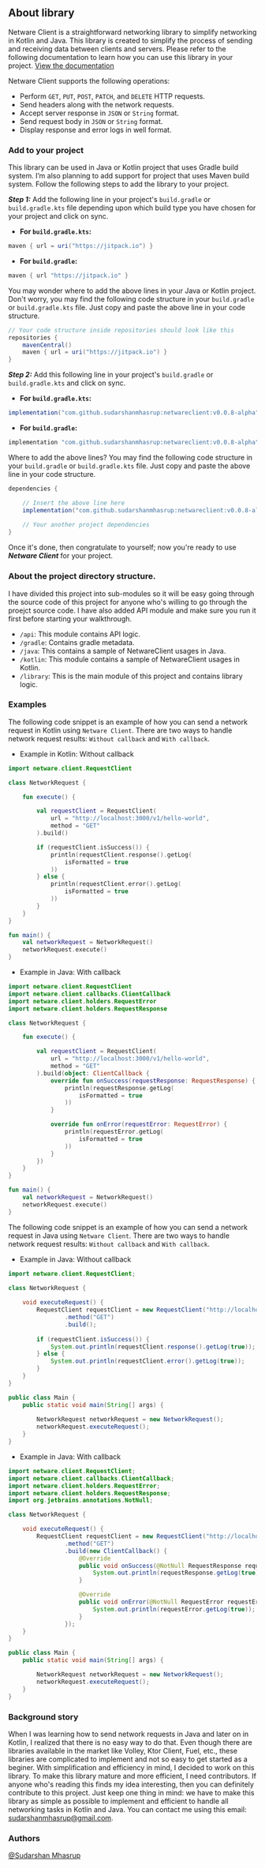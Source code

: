 ## About library
Netware Client is a straightforward networking library to simplify networking in Kotlin and Java. This library is created to simplify the process of sending and receiving data between clients and servers. Please refer to the following documentation to learn how you can use this library in your project. [View the documentation](https://netwareclient.vercel.app/)

Netware Client supports the following operations:
- Perform `GET`, `PUT`, `POST`, `PATCH`, and `DELETE` HTTP requests.
- Send headers along with the network requests.
- Accept server response in `JSON` or `String` format.
- Send request body in `JSON` or `String` format.
- Display response and error logs in well format.

### Add to your project

This library can be used in Java or Kotlin project that uses Gradle build system. I’m also planning to add support for project that uses Maven build system. Follow the following steps to add the library to your project.

***Step 1:*** Add the following line in your project's `build.gradle` or `build.gradle.kts` file depending upon which build type you have chosen for your project and click on sync.

- **For `build.gradle.kts`:**
```groovy
maven { url = uri("https://jitpack.io") }
```

- **For `build.gradle`:**
```groovy
maven { url "https://jitpack.io" }
```

You may wonder where to add the above lines in your Java or Kotlin project. Don't worry, you may find the following code structure in your `build.gradle` or `build.gradle.kts` file. Just copy and paste the above line in your code structure.

```groovy
// Your code structure inside repositories should look like this
repositories {
    mavenCentral()
    maven { url = uri("https://jitpack.io") }
}
```

***Step 2:*** Add this following line in your project's `build.gradle` or `build.gradle.kts` and click on sync.

- **For `build.gradle.kts`:**
```groovy
implementation("com.github.sudarshanmhasrup:netwareclient:v0.0.8-alpha")
```

- **For `build.gradle`:**
```groovy
implementation "com.github.sudarshanmhasrup:netwareclient:v0.0.8-alpha"
```

Where to add the above lines? You may find the following code structure in your `build.gradle` or `build.gradle.kts` file. Just copy and paste the above line in your code structure.
```groovy
dependencies {

    // Insert the above line here
    implementation("com.github.sudarshanmhasrup:netwareclient:v0.0.8-alpha")
    
    // Your another project dependencies
}
```

Once it's done, then congratulate to yourself; now you're ready to use ***Netware Client*** for your project.

### About the project directory structure.
I have divided this project into sub-modules so it will be easy  going through the source code of this project for anyone who's willing to go through the proejct source code. I have also added API module and make sure you run it first before starting your walkthrough.
- `/api`: This module contains API logic.
- `/gradle`: Contains gradle metadata.
- `/java`: This contains a sample of NetwareClient usages in Java.
- `/kotlin`: This module contains a sample of NetwareClient usages in Kotlin.
- `/library`: This is the main module of this project and contains library logic.


### Examples
The following code snippet is an example of how you can send a network request in Kotlin using `Netware Client`. 
There are two ways to handle network request results: `Without callback` and `With callback`.
- Example in Kotlin: Without callback
```kotlin
import netware.client.RequestClient

class NetworkRequest {

    fun execute() {

        val requestClient = RequestClient(
            url = "http://localhost:3000/v1/hello-world",
            method = "GET"
        ).build()

        if (requestClient.isSuccess()) {
            println(requestClient.response().getLog(
                isFormatted = true
            ))
        } else {
            println(requestClient.error().getLog(
                isFormatted = true
            ))
        }
    }
}

fun main() {
    val networkRequest = NetworkRequest()
    networkRequest.execute()
}
```
- Example in Java: With callback
```kotlin
import netware.client.RequestClient
import netware.client.callbacks.ClientCallback
import netware.client.holders.RequestError
import netware.client.holders.RequestResponse

class NetworkRequest {

    fun execute() {

        val requestClient = RequestClient(
            url = "http://localhost:3000/v1/hello-world",
            method = "GET"
        ).build(object: ClientCallback {
            override fun onSuccess(requestResponse: RequestResponse) {
                println(requestResponse.getLog(
                    isFormatted = true
                ))
            }

            override fun onError(requestError: RequestError) {
                println(requestError.getLog(
                    isFormatted = true
                ))
            }
        })
    }
}

fun main() {
    val networkRequest = NetworkRequest()
    networkRequest.execute()
}
```
The following code snippet is an example of how you can send a network request in Java using `Netware Client`. 
There are two ways to handle network request results: `Without callback` and `With callback`.

- Example in Java: Without callback
```java
import netware.client.RequestClient;

class NetworkRequest {
    
    void executeRequest() {
        RequestClient requestClient = new RequestClient("http://localhost:3000/v1/hello-world")
                .method("GET")
                .build();
        
        if (requestClient.isSuccess()) {
            System.out.println(requestClient.response().getLog(true));
        } else {
            System.out.println(requestClient.error().getLog(true));
        }
    }
}

public class Main {
    public static void main(String[] args) {
        
        NetworkRequest networkRequest = new NetworkRequest();
        networkRequest.executeRequest();
    }
}
```

- Example in Java: With callback
```Java
import netware.client.RequestClient;
import netware.client.callbacks.ClientCallback;
import netware.client.holders.RequestError;
import netware.client.holders.RequestResponse;
import org.jetbrains.annotations.NotNull;

class NetworkRequest {

    void executeRequest() {
        RequestClient requestClient = new RequestClient("http://localhost:3000/v1/hello-world")
                .method("GET")
                .build(new ClientCallback() {
                    @Override
                    public void onSuccess(@NotNull RequestResponse requestResponse) {
                        System.out.println(requestResponse.getLog(true));
                    }

                    @Override
                    public void onError(@NotNull RequestError requestError) {
                        System.out.println(requestError.getLog(true));
                    }
                });
    }
}

public class Main {
    public static void main(String[] args) {

        NetworkRequest networkRequest = new NetworkRequest();
        networkRequest.executeRequest();
    }
}
``` 

### Background story

When I was learning how to send network requests in Java and later on in Kotlin, I realized that there is no easy way to do that. Even though there are libraries available in the market like Volley, Ktor Client, Fuel, etc., these libraries are complicated to implement and not so easy to get started as a beginer. With simplification and efficiency in mind, I decided to work on this library. To make this library mature and more efficient, I need contributors. If anyone who's reading this finds my idea interesting, then you can definitely contribute to this project. Just keep one thing in mind: we have to make this library as simple as possible to implement and efficient to handle all networking tasks in Kotlin and Java. You can contact me using this email: sudarshanmhasrup@gmail.com.

### Authors
[@Sudarshan Mhasrup](https://github.com/sudarshanmhasrup)
